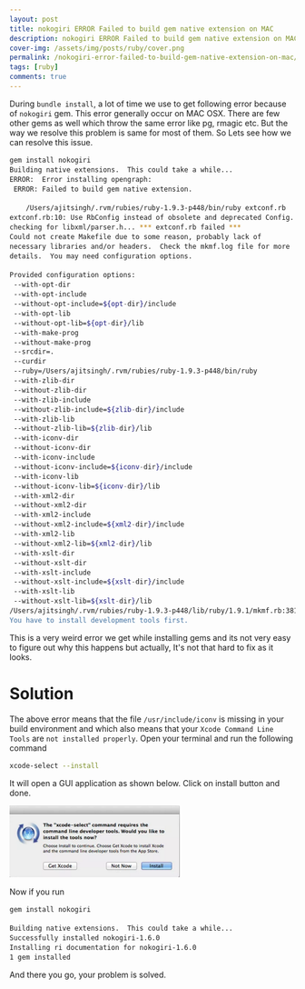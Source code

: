 ```yaml
---
layout: post
title: nokogiri ERROR Failed to build gem native extension on MAC
description: nokogiri ERROR Failed to build gem native extension on MAC, Find out how to solve this issue with a single command.
cover-img: /assets/img/posts/ruby/cover.png
permalink: /nokogiri-error-failed-to-build-gem-native-extension-on-mac/
tags: [ruby]
comments: true
---
```


During `bundle install`, a lot of time we use to get following error because of `nokogiri` gem. This error generally occur on MAC OSX. There are few other gems as well which throw the same error like pg, rmagic etc. But the way we resolve this problem is same for most of them. So Lets see how we can resolve this issue.

```bash
gem install nokogiri
Building native extensions.  This could take a while...
ERROR:  Error installing opengraph:
 ERROR: Failed to build gem native extension.
 
    /Users/ajitsingh/.rvm/rubies/ruby-1.9.3-p448/bin/ruby extconf.rb
extconf.rb:10: Use RbConfig instead of obsolete and deprecated Config.
checking for libxml/parser.h... *** extconf.rb failed ***
Could not create Makefile due to some reason, probably lack of
necessary libraries and/or headers.  Check the mkmf.log file for more
details.  You may need configuration options.
 
Provided configuration options:
 --with-opt-dir
 --with-opt-include
 --without-opt-include=${opt-dir}/include
 --with-opt-lib
 --without-opt-lib=${opt-dir}/lib
 --with-make-prog
 --without-make-prog
 --srcdir=.
 --curdir
 --ruby=/Users/ajitsingh/.rvm/rubies/ruby-1.9.3-p448/bin/ruby
 --with-zlib-dir
 --without-zlib-dir
 --with-zlib-include
 --without-zlib-include=${zlib-dir}/include
 --with-zlib-lib
 --without-zlib-lib=${zlib-dir}/lib
 --with-iconv-dir
 --without-iconv-dir
 --with-iconv-include
 --without-iconv-include=${iconv-dir}/include
 --with-iconv-lib
 --without-iconv-lib=${iconv-dir}/lib
 --with-xml2-dir
 --without-xml2-dir
 --with-xml2-include
 --without-xml2-include=${xml2-dir}/include
 --with-xml2-lib
 --without-xml2-lib=${xml2-dir}/lib
 --with-xslt-dir
 --without-xslt-dir
 --with-xslt-include
 --without-xslt-include=${xslt-dir}/include
 --with-xslt-lib
 --without-xslt-lib=${xslt-dir}/lib
/Users/ajitsingh/.rvm/rubies/ruby-1.9.3-p448/lib/ruby/1.9.1/mkmf.rb:381:in `try_do': The compiler failed to generate an executable file. (RuntimeError)
You have to install development tools first.
```

This is a very weird error we get while installing gems and its not very easy to figure out why this happens but actually, It's not that hard to fix as it looks.

# Solution

The above error means that the file `/usr/include/iconv` is missing in your build environment and which also means that your `Xcode Command Line Tools` are `not installed properly`. Open your terminal and run the following command

```bash
xcode-select --install
```

It will open a GUI application as shown below. Click on install button and done.

![Crepe](/assets/img/posts/nokogiri_error/xcode-install.png)

Now if you run

```bash
gem install nokogiri

Building native extensions.  This could take a while...
Successfully installed nokogiri-1.6.0
Installing ri documentation for nokogiri-1.6.0
1 gem installed
```

And there you go, your problem is solved.

